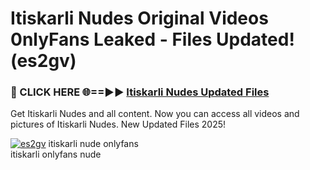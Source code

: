 # Itiskarli Nudes Original Videos 0nlyFans Leaked - Files Updated! (es2gv)

<h3>🔴 CLICK HERE 🌐==►► <a href="https://tinyurl.com/52m3yx9h" rel="nofollow">Itiskarli Nudes Updated Files</a></h3>

Get Itiskarli Nudes and all content. Now you can access all videos and pictures of Itiskarli Nudes. New Updated Files 2025!

[![es2gv](https://i.imgur.com/TnHtlc8.gif)](https://tinyurl.com/52m3yx9h)
itiskarli nude onlyfans<br>
itiskarli onlyfans nude